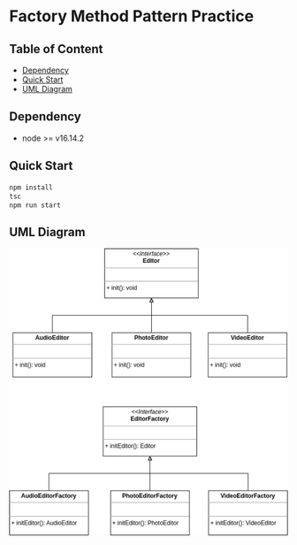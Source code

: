 # Factory Method Pattern Practice

## Table of Content
- [Dependency](#dependency)
- [Quick Start](#quick-start)
- [UML Diagram](#uml-diagram)

## Dependency
- node >= v16.14.2

## Quick Start
```shell
npm install
tsc
npm run start
```

## UML Diagram
![UML Diagram](https://github.com/fraxmans/factory-method-pattern-practice/blob/master/factory-method-pattern.drawio.png)
